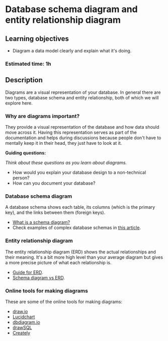 # Database schema diagram and entity relationship diagram

## Learning objectives
- Diagram a data model clearly and explain what it's doing.

### Estimated time: 1h

## Description
Diagrams are a visual representation of your database. In general there are two types, database schema and entity relationship, both of which we will explore here.

### Why are diagrams important?
They provide a visual representation of the database and how data should move across it. Having this representation serves as part of the documentation and helps during discussions because people don't have to mentally keep it in their head, they just have to look at it.

**Guiding questions:**

*Think about these questions as you learn about diagrams.*

- How would you explain your database design to a non-technical person?
- How can you document your database?

### Database schema diagram
A database schema shows each table, its columns (which is the primary key), and the links between them (foreign keys).

- [What is a schema diagram?](https://afteracademy.com/blog/what-is-a-schema)
- Check examples of complex database schemas in [this article](https://database.guide/what-is-a-database-schema/).

### Entity relationship diagram
The entity relationship diagram (ERD) shows the actual relationships and their meaning. It's a bit more high level than your average diagram but gives a more precise picture of what each relationship is.

- [Guide for ERD](https://www.lucidchart.com/pages/er-diagrams).
- [Schema diagram vs ERD](https://stackoverflow.com/questions/17641134/what-is-different-between-er-diagram-and-database-schema#31744173).

### Online tools for making diagrams
These are some of the online tools for making diagrams:

- [draw.io](https://www.draw.io)
- [Lucidchart](https://www.lucidchart.com/pages/)
- [dbdiagram.io](https://dbdiagram.io/home)
- [drawSQL](https://drawsql.app/)
- [Creately](https://creately.com/lp/er-diagram-tool-online/)
